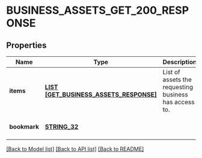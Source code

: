 # BUSINESS_ASSETS_GET_200_RESPONSE

## Properties
Name | Type | Description | Notes
------------ | ------------- | ------------- | -------------
**items** | [**LIST [GET_BUSINESS_ASSETS_RESPONSE]**](GetBusinessAssetsResponse.md) | List of assets the requesting business has access to. | [default to null]
**bookmark** | [**STRING_32**](STRING_32.md) |  | [optional] [default to null]

[[Back to Model list]](../README.md#documentation-for-models) [[Back to API list]](../README.md#documentation-for-api-endpoints) [[Back to README]](../README.md)


